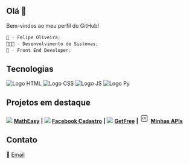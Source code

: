 ## Olá 👋
Bem-vindos ao meu perfil do GitHub!

```javascript
👤 - Felipe Oliveira;
👨🏻‍💻 - Desenvolvimento de Sistemas;
🎨 - Front End Developer;

```

## Tecnologias
<img height="40" src="https://cdn-icons-png.freepik.com/512/1216/1216733.png" alt="Logo HTML" style="max-width: 100%;"> <img height="40" src="https://cdn-icons-png.flaticon.com/512/732/732190.png" alt="Logo CSS" style="max-width: 100%;"> <img height="40" src="https://upload.wikimedia.org/wikipedia/commons/6/6a/JavaScript-logo.png" alt="Logo JS" style="max-width: 100%;"> <img height="40" src="https://cdn.freebiesupply.com/logos/large/2x/python-5-logo-png-transparent.png" alt="Logo Py" style="max-width: 100%;">


## Projetos em destaque
<img height="15" src="https://feoliveira7.github.io/MathEasy/img/mathIcon.png" style="max-width: 100%;"> **[MathEasy](https://feoliveira7.github.io/MathEasy/)** **|** <img height="15" src="https://upload.wikimedia.org/wikipedia/commons/6/6c/Facebook_Logo_2023.png" style="max-width: 100%;"> **[Facebook Cadastro](https://feoliveira7.github.io/Facebook-Cadastro/)** **|** <img height="15" src="https://feoliveira7.github.io/GetFree/img/icon2.png" style="max-width: 100%;"> **[GetFree](https://feoliveira7.github.io/GetFree/)** **|** <img height="25" src="https://raw.githubusercontent.com/feoliveira7/APIs/main/img/Design%20sem%20nome%20(6).png" style="max-width: 100%;"> **[Minhas APIs](https://feoliveira7.github.io/APIs/)**


## Contato
📧 [Email](mailto:oliveirafee77@gmail.com)
